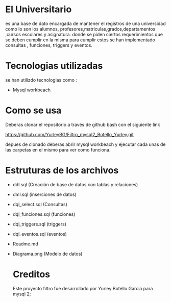 # El Universitario

es una base de dato encargada de mantener el registros de una universidad como lo son los alumnos, profesores,matriculas,grados,departamentos ,cursos escolares  y asignatura.
donde se piden ciertos requerimientos que se deben cumplir en la misma para cumplir estos se han implementado consultas , funciones, triggers y eventos.

# Tecnologias utilizadas

se han utilizdo tecnologias como :

*  Mysql workbeach

# Como se usa 

 Deberas clonar el repositorio  a través de github bash   con el siguiente link

 https://github.com/YurleyBG/Filtro_mysql2_Botello_Yurley.git


 depues de clonado deberas abrir mysql workbeach y  ejecutar cada unas de las carpetas en el mismo para ver como funciona.

 # Estruturas de los archivos
 
*  ddl.sql (Creación de base de datos con tablas y relaciones)
* dml.sql (inserciones de datos)
* dql_select.sql (Consultas)
* dql_funciones.sql (funciones)
* dql_triggers.sql (triggers)
* dql_eventos.sql (eventos)
* Readme.md
* Diagrama.png (Modelo de datos)

  # Creditos

  Este proyecto filtro fue desarrollado por Yurley Botello Garcia para mysql 2;
  
